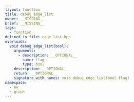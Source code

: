 ```yaml
---
layout: function
title: debug_edge_list
owner: __MISSING__
brief: __MISSING__
tags:
  - function
defined_in_file: edge_list.hpp
overloads:
  void debug_edge_list(bool):
    arguments:
      - description: __OPTIONAL__
        name: flag
        type: bool
    description: __OPTIONAL__
    return: __OPTIONAL__
    signature_with_names: void debug_edge_list(bool flag)
namespace:
  - nw
  - graph
---
```

